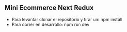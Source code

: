 ## Mini Ecommerce Next Redux

-   Para levantar clonar el repositorio y tirar un: npm install
-   Para correr en desarrollo: npm run dev
